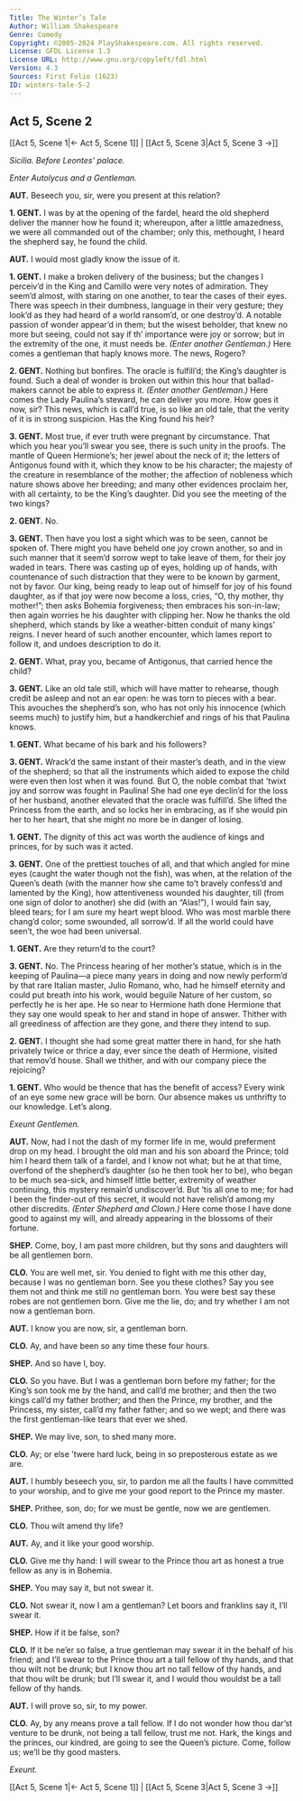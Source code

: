 ```yaml
---
Title: The Winter’s Tale
Author: William Shakespeare
Genre: Comedy
Copyright: ©2005-2024 PlayShakespeare.com. All rights reserved.
License: GFDL License 1.3
License URL: http://www.gnu.org/copyleft/fdl.html
Version: 4.3
Sources: First Folio (1623)
ID: winters-tale-5-2
---
```


## Act 5, Scene 2
[[Act 5, Scene 1|← Act 5, Scene 1]] | [[Act 5, Scene 3|Act 5, Scene 3 →]]

*Sicilia. Before Leontes’ palace.*

*Enter Autolycus and a Gentleman.*

**AUT.**
Beseech you, sir, were you present at this relation?

**1. GENT.**
I was by at the opening of the fardel, heard the old shepherd deliver the manner how he found it; whereupon, after a little amazedness, we were all commanded out of the chamber; only this, methought, I heard the shepherd say, he found the child.

**AUT.**
I would most gladly know the issue of it.

**1. GENT.**
I make a broken delivery of the business; but the changes I perceiv’d in the King and Camillo were very notes of admiration. They seem’d almost, with staring on one another, to tear the cases of their eyes. There was speech in their dumbness, language in their very gesture; they look’d as they had heard of a world ransom’d, or one destroy’d. A notable passion of wonder appear’d in them; but the wisest beholder, that knew no more but seeing, could not say if th’ importance were joy or sorrow; but in the extremity of the one, it must needs be.
*(Enter another Gentleman.)*
Here comes a gentleman that haply knows more. The news, Rogero?

**2. GENT.**
Nothing but bonfires. The oracle is fulfill’d; the King’s daughter is found. Such a deal of wonder is broken out within this hour that ballad-makers cannot be able to express it.
*(Enter another Gentleman.)*
Here comes the Lady Paulina’s steward, he can deliver you more. How goes it now, sir? This news, which is call’d true, is so like an old tale, that the verity of it is in strong suspicion. Has the King found his heir?

**3. GENT.**
Most true, if ever truth were pregnant by circumstance. That which you hear you’ll swear you see, there is such unity in the proofs. The mantle of Queen Hermione’s; her jewel about the neck of it; the letters of Antigonus found with it, which they know to be his character; the majesty of the creature in resemblance of the mother; the affection of nobleness which nature shows above her breeding; and many other evidences proclaim her, with all certainty, to be the King’s daughter. Did you see the meeting of the two kings?

**2. GENT.**
No.

**3. GENT.**
Then have you lost a sight which was to be seen, cannot be spoken of. There might you have beheld one joy crown another, so and in such manner that it seem’d sorrow wept to take leave of them, for their joy waded in tears. There was casting up of eyes, holding up of hands, with countenance of such distraction that they were to be known by garment, not by favor. Our king, being ready to leap out of himself for joy of his found daughter, as if that joy were now become a loss, cries, “O, thy mother, thy mother!”; then asks Bohemia forgiveness; then embraces his son-in-law; then again worries he his daughter with clipping her. Now he thanks the old shepherd, which stands by like a weather-bitten conduit of many kings’ reigns. I never heard of such another encounter, which lames report to follow it, and undoes description to do it.

**2. GENT.**
What, pray you, became of Antigonus, that carried hence the child?

**3. GENT.**
Like an old tale still, which will have matter to rehearse, though credit be asleep and not an ear open: he was torn to pieces with a bear. This avouches the shepherd’s son, who has not only his innocence (which seems much) to justify him, but a handkerchief and rings of his that Paulina knows.

**1. GENT.**
What became of his bark and his followers?

**3. GENT.**
Wrack’d the same instant of their master’s death, and in the view of the shepherd; so that all the instruments which aided to expose the child were even then lost when it was found. But O, the noble combat that ’twixt joy and sorrow was fought in Paulina! She had one eye declin’d for the loss of her husband, another elevated that the oracle was fulfill’d. She lifted the Princess from the earth, and so locks her in embracing, as if she would pin her to her heart, that she might no more be in danger of losing.

**1. GENT.**
The dignity of this act was worth the audience of kings and princes, for by such was it acted.

**3. GENT.**
One of the prettiest touches of all, and that which angled for mine eyes (caught the water though not the fish), was when, at the relation of the Queen’s death (with the manner how she came to’t bravely confess’d and lamented by the King), how attentiveness wounded his daughter, till (from one sign of dolor to another) she did (with an “Alas!”), I would fain say, bleed tears; for I am sure my heart wept blood. Who was most marble there chang’d color; some swounded, all sorrow’d. If all the world could have seen’t, the woe had been universal.

**1. GENT.**
Are they return’d to the court?

**3. GENT.**
No. The Princess hearing of her mother’s statue, which is in the keeping of Paulina—a piece many years in doing and now newly perform’d by that rare Italian master, Julio Romano, who, had he himself eternity and could put breath into his work, would beguile Nature of her custom, so perfectly he is her ape. He so near to Hermione hath done Hermione that they say one would speak to her and stand in hope of answer. Thither with all greediness of affection are they gone, and there they intend to sup.

**2. GENT.**
I thought she had some great matter there in hand, for she hath privately twice or thrice a day, ever since the death of Hermione, visited that remov’d house. Shall we thither, and with our company piece the rejoicing?

**1. GENT.**
Who would be thence that has the benefit of access? Every wink of an eye some new grace will be born. Our absence makes us unthrifty to our knowledge. Let’s along.

*Exeunt Gentlemen.*

**AUT.**
Now, had I not the dash of my former life in me, would preferment drop on my head. I brought the old man and his son aboard the Prince; told him I heard them talk of a fardel, and I know not what; but he at that time, overfond of the shepherd’s daughter (so he then took her to be), who began to be much sea-sick, and himself little better, extremity of weather continuing, this mystery remain’d undiscover’d. But ’tis all one to me; for had I been the finder-out of this secret, it would not have relish’d among my other discredits.
*(Enter Shepherd and Clown.)*
Here come those I have done good to against my will, and already appearing in the blossoms of their fortune.

**SHEP.**
Come, boy, I am past more children, but thy sons and daughters will be all gentlemen born.

**CLO.**
You are well met, sir. You denied to fight with me this other day, because I was no gentleman born. See you these clothes? Say you see them not and think me still no gentleman born. You were best say these robes are not gentlemen born. Give me the lie, do; and try whether I am not now a gentleman born.

**AUT.**
I know you are now, sir, a gentleman born.

**CLO.**
Ay, and have been so any time these four hours.

**SHEP.**
And so have I, boy.

**CLO.**
So you have. But I was a gentleman born before my father; for the King’s son took me by the hand, and call’d me brother; and then the two kings call’d my father brother; and then the Prince, my brother, and the Princess, my sister, call’d my father father; and so we wept; and there was the first gentleman-like tears that ever we shed.

**SHEP.**
We may live, son, to shed many more.

**CLO.**
Ay; or else ’twere hard luck, being in so preposterous estate as we are.

**AUT.**
I humbly beseech you, sir, to pardon me all the faults I have committed to your worship, and to give me your good report to the Prince my master.

**SHEP.**
Prithee, son, do; for we must be gentle, now we are gentlemen.

**CLO.**
Thou wilt amend thy life?

**AUT.**
Ay, and it like your good worship.

**CLO.**
Give me thy hand: I will swear to the Prince thou art as honest a true fellow as any is in Bohemia.

**SHEP.**
You may say it, but not swear it.

**CLO.**
Not swear it, now I am a gentleman? Let boors and franklins say it, I’ll swear it.

**SHEP.**
How if it be false, son?

**CLO.**
If it be ne’er so false, a true gentleman may swear it in the behalf of his friend; and I’ll swear to the Prince thou art a tall fellow of thy hands, and that thou wilt not be drunk; but I know thou art no tall fellow of thy hands, and that thou wilt be drunk; but I’ll swear it, and I would thou wouldst be a tall fellow of thy hands.

**AUT.**
I will prove so, sir, to my power.

**CLO.**
Ay, by any means prove a tall fellow. If I do not wonder how thou dar’st venture to be drunk, not being a tall fellow, trust me not. Hark, the kings and the princes, our kindred, are going to see the Queen’s picture. Come, follow us; we’ll be thy good masters.

*Exeunt.*

[[Act 5, Scene 1|← Act 5, Scene 1]] | [[Act 5, Scene 3|Act 5, Scene 3 →]]